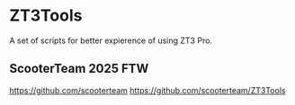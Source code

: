 # ZT3Tools
A set of scripts for better expierence of using ZT3 Pro.

## ScooterTeam 2025 FTW
https://github.com/scooterteam
https://github.com/scooterteam/ZT3Tools